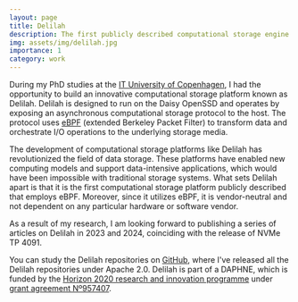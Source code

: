 ```yaml
---
layout: page
title: Delilah
description: The first publicly described computational storage engine utilising eBPF.
img: assets/img/delilah.jpg
importance: 1
category: work
---
```

During my PhD studies at the [IT University of Copenhagen](https://en.itu.dk/), I had the opportunity to build an innovative computational storage platform known as Delilah. Delilah is designed to run on the Daisy OpenSSD and operates by exposing an asynchronous computational storage protocol to the host. The protocol uses [eBPF](https://en.wikipedia.org/wiki/EBPF) (extended Berkeley Packet Filter) to transform data and orchestrate I/O operations to the underlying storage media.

The development of computational storage platforms like Delilah has revolutionized the field of data storage. These platforms have enabled new computing models and support data-intensive applications, which would have been impossible with traditional storage systems. What sets Delilah apart is that it is the first computational storage platform publicly described that employs eBPF. Moreover, since it utilizes eBPF, it is vendor-neutral and not dependent on any particular hardware or software vendor.

As a result of my research, I am looking forward to publishing a series of articles on Delilah in 2023 and 2024, coinciding with the release of NVMe TP 4091.

You can study the Delilah repositories on [GitHub](https://github.com/delilah-csp), where I've released all the Delilah repositories under Apache 2.0. Delilah is part of a DAPHNE, which is funded by the [Horizon 2020 research and innovation programme](https://ec.europa.eu/programmes/horizon2020/) under [grant agreement Nº957407](https://cordis.europa.eu/project/id/957407).